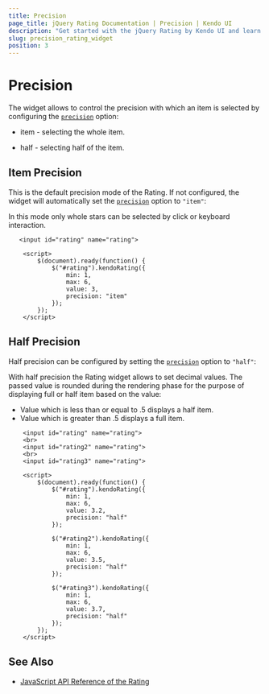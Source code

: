 ```yaml
---
title: Precision
page_title: jQuery Rating Documentation | Precision | Kendo UI
description: "Get started with the jQuery Rating by Kendo UI and learn how to configure the precision with which items are selected."
slug: precision_rating_widget
position: 3
---
```


# Precision

The widget allows to control the precision with which an item is selected by configuring the [`precision`](http://docs.telerik.com/kendo-ui/api/javascript/rating/configuration/label.template) option:

* item - selecting the whole item.

* half - selecting half of the item.

## Item Precision

This is the default precision mode of the Rating. If not configured, the widget will automatically set the [`precision`](http://docs.telerik.com/kendo-ui/api/javascript/rating/configuration/label.template) option to `"item"`:

In this mode only whole stars can be selected by click or keyboard interaction.

```dojo
   <input id="rating" name="rating">

    <script>
        $(document).ready(function() {
            $("#rating").kendoRating({
                min: 1,
                max: 6,
                value: 3,
                precision: "item"
            });
        });
    </script>
```

## Half Precision

Half precision can be configured by setting the [`precision`](http://docs.telerik.com/kendo-ui/api/javascript/rating/configuration/label.template) option to `"half"`:

With half precision the Rating widget allows to set decimal values. The passed value is rounded during the rendering phase for the purpose of displaying full or half item based on the value:

* Value which is less than or equal to .5 displays a half item.
* Value which is greater than .5 displays a full item.

```dojo
    <input id="rating" name="rating">
    <br>
    <input id="rating2" name="rating">
    <br>
    <input id="rating3" name="rating">

    <script>
        $(document).ready(function() {
            $("#rating").kendoRating({
                min: 1,
                max: 6,
                value: 3.2,
                precision: "half"
            });

            $("#rating2").kendoRating({
                min: 1,
                max: 6,
                value: 3.5,
                precision: "half"
            });

            $("#rating3").kendoRating({
                min: 1,
                max: 6,
                value: 3.7,
                precision: "half"
            });
        });
    </script>
```

## See Also

* [JavaScript API Reference of the Rating](/api/javascript/ui/rating)
